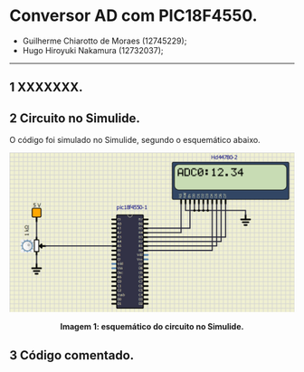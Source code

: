 # Conversor AD com PIC18F4550.

* Guilherme Chiarotto de Moraes (12745229);
* Hugo Hiroyuki Nakamura (12732037);

---
## 1 XXXXXXX.
## 2 Circuito no Simulide.

O código foi simulado no Simulide, segundo o esquemático abaixo.

<p align="center">
    <img width = 600 src="imgs/Figura - circuito conversor AD.png">
</p>

<p align=center> 
    <b>Imagem 1: esquemático do circuito no Simulide.</b>
</p>

## 3 Código comentado.

```

```
